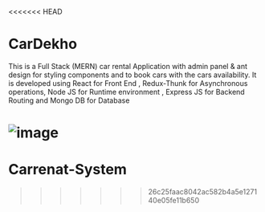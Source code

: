 <<<<<<< HEAD
# CarDekho

This is a Full Stack (MERN) car rental Application with admin panel & ant design for styling components and to book cars with the cars availability. It is developed using React for Front End , Redux-Thunk for Asynchronous operations,
Node JS for Runtime environment , Express JS for Backend Routing and Mongo DB for Database

![image](https://github.com/abhishekjani08/CarDekho_RentCars_MERN/assets/88500027/55ea18df-4fbc-4186-a661-70293219700d)
=======
# Carrenat-System
>>>>>>> 26c25faac8042ac582b4a5e127140e05fe11b650
